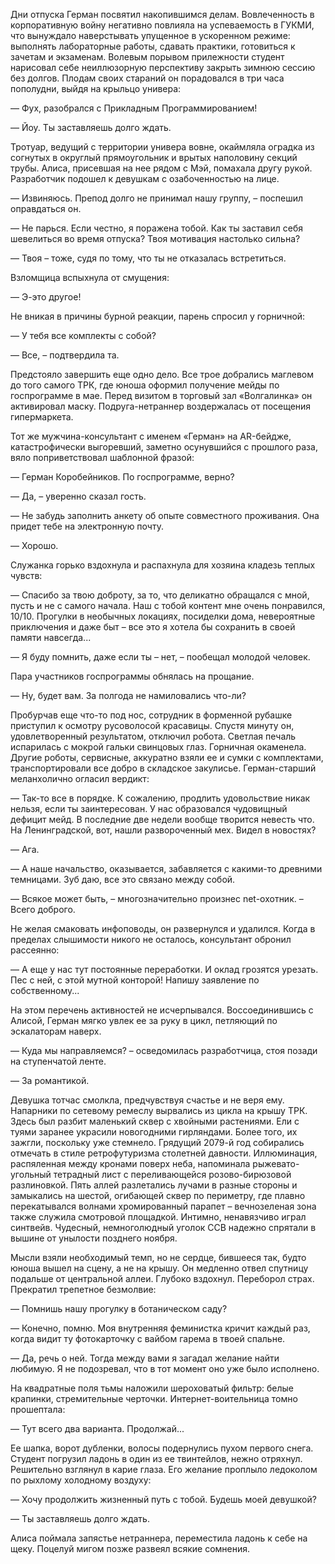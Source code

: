 Дни отпуска Герман посвятил накопившимся делам. Вовлеченность в корпоративную войну негативно повлияла на успеваемость в ГУКМИ, что вынуждало наверстывать упущенное в ускоренном режиме: выполнять лабораторные работы, сдавать практики, готовиться к зачетам и экзаменам. Волевым порывом прилежности студент нарисовал себе неиллюзорную перспективу закрыть зимнюю сессию без долгов. Плодам своих стараний он порадовался в три часа пополудни, выйдя на крыльцо универа: 

— Фух, разобрался с Прикладным Программированием! 

— Йоу. Ты заставляешь долго ждать.

Тротуар, ведущий с территории универа вовне, окаймляла оградка из согнутых в округлый прямоугольник и врытых наполовину секций трубы. Алиса, присевшая на нее рядом с Мэй, помахала другу рукой. Разработчик подошел к девушкам с озабоченностью на лице.

— Извиняюсь. Препод долго не принимал нашу группу, – поспешил оправдаться он.

— Не парься. Если честно, я поражена тобой. Как ты заставил себя шевелиться во время отпуска? Твоя мотивация настолько сильна?

— Твоя – тоже, судя по тому, что ты не отказалась встретиться.

Взломщица вспыхнула от смущения:

— Э-это другое!

Не вникая в причины бурной реакции, парень спросил у горничной: 

— У тебя все комплекты с собой?

— Все, – подтвердила та.

Предстояло завершить еще одно дело. Все трое добрались маглевом до того самого ТРК, где юноша оформил получение мейды по госпрограмме в мае. Перед визитом в торговый зал «Волгалинка» он активировал маску. Подруга-нетраннер воздержалась от посещения гипермаркета.

Тот же мужчина-консультант с именем «Герман» на AR-бейдже, катастрофически выгоревший, заметно осунувшийся с прошлого раза, вяло поприветствовал шаблонной фразой:

— Герман Коробейников. По госпрограмме, верно?  

— Да, – уверенно сказал гость.

— Не забудь заполнить анкету об опыте совместного проживания. Она придет тебе на электронную почту. 

— Хорошо.

Служанка горько вздохнула и распахнула для хозяина кладезь теплых чувств:

— Спасибо за твою доброту, за то, что деликатно обращался с мной, пусть и не с самого начала. Наш с тобой контент мне очень понравился, 10/10. Прогулки в необычных локациях, посиделки дома, невероятные приключения и даже быт – все это я хотела бы сохранить в своей памяти навсегда...

— Я буду помнить, даже если ты – нет, – пообещал молодой человек.  

Пара участников госпрограммы обнялась на прощание.

— Ну, будет вам. За полгода не намиловались что-ли?

Пробурчав еще что-то под нос, сотрудник в форменной рубашке приступил к осмотру русоволосой красавицы. Спустя минуту он, удовлетворенный результатом, отключил робота. Светлая печаль испарилась с мокрой гальки свинцовых глаз. Горничная окаменела. Другие роботы, сервисные, аккуратно взяли ее и сумки с комплектами, транспортировали все добро в складское закулисье. Герман-старший меланхолично огласил вердикт:

— Так-то все в порядке. К сожалению, продлить удовольствие никак нельзя, если ты заинтересован. У нас образовался чудовищный дефицит мейд. В последние две недели вообще творится невесть что. На Ленинградской, вот, нашли развороченный мех. Видел в новостях?

— Ага.

— А наше начальство, оказывается, забавляется с какими-то древними темницами. Зуб даю, все это связано между собой.

— Всякое может быть, – многозначительно произнес net-охотник. – Всего доброго.

Не желая смаковать инфоповоды, он развернулся и удалился. Когда в пределах слышимости никого не осталось, консультант обронил рассеянно: 

— А еще у нас тут постоянные переработки. И оклад грозятся урезать. Пес с ней, с этой мутной конторой! Напишу заявление по собственному...

На этом перечень активностей не исчерпывался. Воссоединившись с Алисой, Герман мягко увлек ее за руку в цикл, петляющий по эскалаторам наверх. 

— Куда мы направляемся? – осведомилась разработчица, стоя позади на ступенчатой ленте.

— За романтикой.

Девушка тотчас смолкла, предчувствуя счастье и не веря ему. Напарники по сетевому ремеслу вырвались из цикла на крышу ТРК. Здесь был разбит маленький сквер с хвойными растениями. Ели с туями заранее украсили новогодними гирляндами. Более того, их зажгли, поскольку уже стемнело. Грядущий 2079-й год собирались отмечать в стиле ретрофутуризма столетней давности. Иллюминация, распяленная между кронами поверх неба, напоминала рыжевато-угольный тетрадный лист с переливающейся розово-бирюзовой разлиновкой. Пять аллей разлетались лучами в разные стороны и замыкались на шестой, огибающей сквер по периметру, где плавно перекатывался волнами хромированный парапет – вечнозеленая зона также служила смотровой площадкой. Интимно, ненавязчиво играл синтвейв. Чудесный, немноголюдный уголок ССВ надежно спрятали в вышине от унылости позднего ноября.

Мысли взяли необходимый темп, но не сердце, бившееся так, будто юноша вышел на сцену, а не на крышу. Он медленно отвел спутницу подальше от центральной аллеи. Глубоко вздохнул. Переборол страх. Прекратил трепетное безмолвие:

— Помнишь нашу прогулку в ботаническом саду? 

— Конечно, помню. Моя внутренняя феминистка кричит каждый раз, когда видит ту фотокарточку с вайбом гарема в твоей спальне.

— Да, речь о ней. Тогда между вами я загадал желание найти любимую. Я не подозревал, что в тот момент оно уже было исполнено.

На квадратные поля тьмы наложили шероховатый фильтр: белые крапинки, стремительные черточки. Интернет-воительница томно прошептала:

— Тут всего два варианта. Продолжай...

Ее шапка, ворот дубленки, волосы подернулись пухом первого снега. Студент погрузил ладонь в один из ее твинтейлов, нежно отряхнул. Решительно взглянул в карие глаза. Его желание проплыло ледоколом по рыхлому холодному воздуху:

— Хочу продолжить жизненный путь с тобой. Будешь моей девушкой? 

— Ты заставляешь долго ждать.

Алиса поймала запястье нетраннера, переместила ладонь к себе на щеку. Поцелуй мигом позже развеял всякие сомнения.